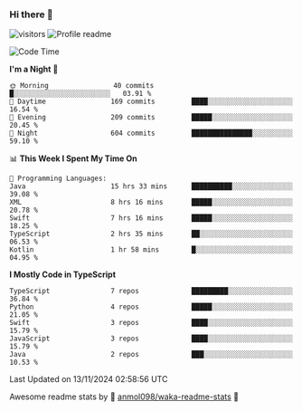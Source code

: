 ### Hi there 👋  
![visitors](https://visitor-badge.laobi.icu/badge?page_id=leverglowh) ![Profile readme](https://github.com/leverglowh/leverglowh/workflows/Profile%20readme/badge.svg?branch=master)

<!--START_SECTION:waka-->
![Code Time](http://img.shields.io/badge/Code%20Time-3%2C179%20hrs%2054%20mins-blue)

**I'm a Night 🦉** 

```text
🌞 Morning                40 commits          █░░░░░░░░░░░░░░░░░░░░░░░░   03.91 % 
🌆 Daytime                169 commits         ████░░░░░░░░░░░░░░░░░░░░░   16.54 % 
🌃 Evening                209 commits         █████░░░░░░░░░░░░░░░░░░░░   20.45 % 
🌙 Night                  604 commits         ███████████████░░░░░░░░░░   59.10 % 
```


📊 **This Week I Spent My Time On** 

```text
💬 Programming Languages: 
Java                     15 hrs 33 mins      ██████████░░░░░░░░░░░░░░░   39.08 % 
XML                      8 hrs 16 mins       █████░░░░░░░░░░░░░░░░░░░░   20.78 % 
Swift                    7 hrs 16 mins       █████░░░░░░░░░░░░░░░░░░░░   18.25 % 
TypeScript               2 hrs 35 mins       ██░░░░░░░░░░░░░░░░░░░░░░░   06.53 % 
Kotlin                   1 hr 58 mins        █░░░░░░░░░░░░░░░░░░░░░░░░   04.95 % 
```

**I Mostly Code in TypeScript** 

```text
TypeScript               7 repos             █████████░░░░░░░░░░░░░░░░   36.84 % 
Python                   4 repos             █████░░░░░░░░░░░░░░░░░░░░   21.05 % 
Swift                    3 repos             ████░░░░░░░░░░░░░░░░░░░░░   15.79 % 
JavaScript               3 repos             ████░░░░░░░░░░░░░░░░░░░░░   15.79 % 
Java                     2 repos             ███░░░░░░░░░░░░░░░░░░░░░░   10.53 % 
```




 Last Updated on 13/11/2024 02:58:56 UTC
<!--END_SECTION:waka-->


Awesome readme stats by :star2: [anmol098/waka-readme-stats](https://github.com/anmol098/waka-readme-stats) :star2:
